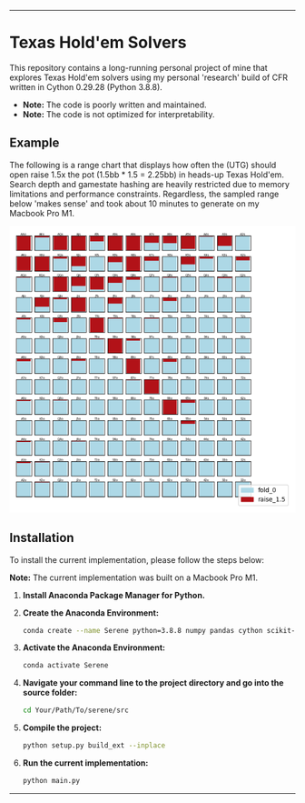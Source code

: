 
---

# Texas Hold'em Solvers

This repository contains a long-running personal project of mine that explores Texas Hold'em solvers using my personal 'research' build of CFR written in Cython 0.29.28 (Python 3.8.8).

- **Note:** The code is poorly written and maintained.
- **Note:** The code is not optimized for interpretability.

## Example
The following is a range chart that displays how often the (UTG) should open raise 1.5x the pot (1.5bb * 1.5 = 2.25bb) in heads-up Texas Hold'em. Search depth and gamestate hashing are heavily restricted due to memory limitations and performance constraints. Regardless, the sampled range below 'makes sense' and took about 10 minutes to generate on my Macbook Pro M1.

![Preflop range for current commit](./dat/EX%20Preflop%20UTG%20Open%206%20Max.png)

## Installation
To install the current implementation, please follow the steps below:

**Note:** The current implementation was built on a Macbook Pro M1.

1. **Install Anaconda Package Manager for Python.**

2. **Create the Anaconda Environment:**
    ```sh
    conda create --name Serene python=3.8.8 numpy pandas cython scikit-learn tqdm matplotlib
    ```

3. **Activate the Anaconda Environment:**
    ```sh
    conda activate Serene
    ```

4. **Navigate your command line to the project directory and go into the source folder:**
    ```sh
    cd Your/Path/To/serene/src
    ```

5. **Compile the project:**
    ```sh
    python setup.py build_ext --inplace
    ```

6. **Run the current implementation:**
    ```sh
    python main.py
    ```

---